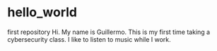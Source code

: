 # hello_world
first repository
Hi. My name is Guillermo. This is my first time taking a cybersecurity class. 
I like to listen to music while I work.
